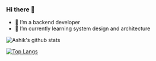 ### Hi there 👋

<!--
**ashikdinesh10/ashikdinesh10** is a ✨ _special_ ✨ repository because its `README.md` (this file) appears on your GitHub profile.
-->

- 🔭 I’m a backend developer
- 🌱 I’m currently learning system design and architecture

![Ashik's github stats](https://github-readme-stats.vercel.app/api?username=ashikdinesh10)

[![Top Langs](https://github-readme-stats.vercel.app/api/top-langs/?username=ashikdinesh10)](https://github.com/ashikdinesh10/github-readme-stats)



